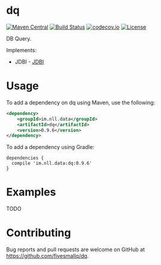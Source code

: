 # dq 
[![Maven Central](https://maven-badges.herokuapp.com/maven-central/im.nll.data/dq/badge.svg)](https://maven-badges.herokuapp.com/maven-central/im.nll.data/dq/)
[![Build Status](https://travis-ci.org/fivesmallq/dq.svg)](https://travis-ci.org/fivesmallq/dq)
[![codecov.io](http://codecov.io/github/fivesmallq/dq/coverage.svg?branch=master)](http://codecov.io/github/fivesmallq/dq?branch=master)
[![License](https://img.shields.io/badge/license-Apache%202-4EB1BA.svg)](https://www.apache.org/licenses/LICENSE-2.0.html)

DB Query.

Implements:

 * JDBI - [JDBI](https://github.com/jdbi/jdbi)


# Usage
To add a dependency on dq using Maven, use the following:

```xml
<dependency>
    <groupId>im.nll.data</groupId>
    <artifactId>dq</artifactId>
    <version>0.9.6</version>
</dependency>
```

To add a dependency using Gradle:

```
dependencies {
  compile 'im.nll.data:dq:0.9.6'
}
```


# Examples

TODO

# Contributing

Bug reports and pull requests are welcome on GitHub at https://github.com/fivesmallq/dq.
